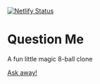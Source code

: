 [![Netlify Status](https://api.netlify.com/api/v1/badges/6fef8783-107c-4116-b574-f4ad61d5a783/deploy-status)](https://app.netlify.com/sites/aynose/deploys)

# Question Me

A fun little magic 8-ball clone
 
[Ask away!](https://aynose.netlify.app/)
